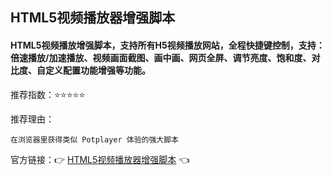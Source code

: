 ## HTML5视频播放器增强脚本

#### HTML5视频播放增强脚本，支持所有H5视频播放网站，全程快捷键控制，支持：倍速播放/加速播放、视频画面截图、画中画、网页全屏、调节亮度、饱和度、对比度、自定义配置功能增强等功能。

推荐指数：⭐⭐⭐⭐⭐

推荐理由：

    在浏览器里获得类似 Potplayer 体验的强大脚本

官方链接：👉 [HTML5视频播放器增强脚本](
https://greasyfork.org/zh-CN/scripts/381682-html5%E8%A7%86%E9%A2%91%E6%92%AD%E6%94%BE%E5%99%A8%E5%A2%9E%E5%BC%BA%E8%84%9A%E6%9C%AC
) 👈
















